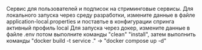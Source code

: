 Сервис для пользователей и подписок на стриминговые сервисы.
Для локального запуска через среду разработки, измените данные в файле application-local.properties и поставтье в конфигурации спринга активный профиль local
Для запуска через докер, измените данные в файле .env потом выполните команды "clean" "install", затем выполнить команды "docker build -t service ." -> "docker compose up -d"
